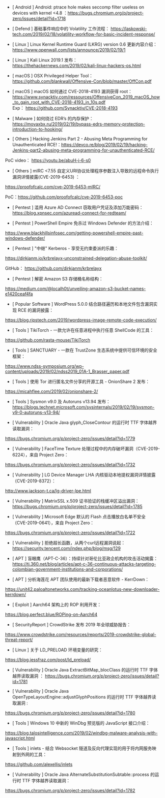 * [ Android ]  Android: ptrace hole makes seccomp filter useless on devices with kernel <4.8 ：https://bugs.chromium.org/p/project-zero/issues/detail?id=1718

* [ Defend ]  基础事件响应中的 Volatility 工作流程： https://laskowski-tech.com/2019/02/18/volatility-workflow-for-basic-incident-response/

* [ Linux ]  Linux Kernel Runtime Guard (LKRG) version 0.6 更新内容介绍：https://www.openwall.com/lists/announce/2019/02/19/1

* [ Linux ]   Kali Linux 2019.1 发布： https://thehackernews.com/2019/02/kali-linux-hackers-os.html

* [ macOS ]  OSX Privileged Helper Tool： https://github.com/blankwall/Offensive-Con/blob/master/OffCon.pdf

* [ macOS ]  macOS 如何通过 CVE-2018-4193 漏洞获得 root：https://www.synacktiv.com/ressources/OffensiveCon_2019_macOS_how_to_gain_root_with_CVE-2018-4193_in_10s.pdf  
Exp： https://github.com/Synacktiv/CVE-2018-4193



* [ Malware ]  如何绕过 EDR’s 的内存保护： https://movaxbx.ru/2019/02/19/bypass-edrs-memory-protection-introduction-to-hooking/ 





* [ Others ]  Hacking Jenkins Part 2 - Abusing Meta Programming for Unauthenticated RCE!：https://devco.re/blog/2019/02/19/hacking-Jenkins-part2-abusing-meta-programming-for-unauthenticated-RCE/ 

PoC video： https://youtu.be/abuH-j-6-s0

* [ Others ]  mIRC <7.55 自定义URI协议处理程序参数注入导致的远程命令执行漏洞详情披露(CVE-2019-6453) ： 

https://proofofcalc.com/cve-2019-6453-mIRC/   

PoC：https://github.com/proofofcalc/cve-2019-6453-poc



* [ Pentest ]  滥用 Azure AD Connect 窃取用户凭证及添加万能密码：https://blog.xpnsec.com/azuread-connect-for-redteam/



* [ Pentest ]  PowerShell Empire 免杀过 Windows Defender 的方法介绍：

https://www.blackhillsinfosec.com/getting-powershell-empire-past-windows-defender/



* [ Pentest ]  "中继" Kerberos  - 享受无约束委派的乐趣： 

https://dirkjanm.io/krbrelayx-unconstrained-delegation-abuse-toolkit/  

GitHub： https://github.com/dirkjanm/krbrelayx



* [ Pentest ]  解密 Amazon S3 存储桶名称结构： 

https://medium.com/@localh0t/unveiling-amazon-s3-bucket-names-e1420ceaf4fa 



* [ Popular Software ]  WordPress 5.0.0 结合路径遍历和本地文件包含漏洞实现 RCE 的漏洞披露： 

https://blog.ripstech.com/2019/wordpress-image-remote-code-execution/





* [ Tools ]  TikiTorch  - 一款允许在任意进程中执行任意 ShellCode 的工具：

https://github.com/rasta-mouse/TikiTorch



* [ Tools ]  SANCTUARY  - 一款在 TrustZone 生态系统中提供可信环境的安全框架：

https://www.ndss-symposium.org/wp-content/uploads/2019/02/ndss2019_01A-1_Brasser_paper.pdf



* [ Tools ]  使用 Tor 进行匿名文件分享的开源工具 - OnionShare 2 发布：

https://micahflee.com/2019/02/onionshare-2/



* [ Tools ]  Sysmon v9.0 及 Autoruns v13.94 发布：https://blogs.technet.microsoft.com/sysinternals/2019/02/19/sysmon-v9-0-autoruns-v13-94/



* [ Vulnerability ]  Oracle Java glyph_CloseContour 的运行时 TTF 字体越界读取漏洞：

https://bugs.chromium.org/p/project-zero/issues/detail?id=1779



* [ Vulnerability ]  FaceTime Texture 处理过程中的内存破坏漏洞（CVE-2019-6224），来自 Project Zero： 

https://bugs.chromium.org/p/project-zero/issues/detail?id=1732



* [ Vulnerability ]  LG Device Manager LHA 内核驱动本地提权漏洞详情披露（CVE-2019-8372）： 

http://www.jackson-t.ca/lg-driver-lpe.html



* [ Vulnerability ]  MatrixSSL x.509 证书验证的栈缓冲区溢出漏洞：https://bugs.chromium.org/p/project-zero/issues/detail?id=1785



* [ Vulnerability ]  Microsoft Edge 默认的 Flash 点击播放白名单不安全（CVE-2019-0641），来自 Project Zero： 

https://bugs.chromium.org/p/project-zero/issues/detail?id=1722



* [ Vulnerability ]  拒绝超长函数，从两个curl远程漏洞说起： https://security.tencent.com/index.php/blog/msg/129



* [ APT ]  盲眼鹰（APT-C-36）：持续针对哥伦比亚政企机构的攻击活动揭露： https://ti.360.net/blog/articles/apt-c-36-continuous-attacks-targeting-colombian-government-institutions-and-corporations/



* [ APT ]  分析海莲花 APT 团队使用的最新下载者恶意软件 - KerrDown： 

https://unit42.paloaltonetworks.com/tracking-oceanlotus-new-downloader-kerrdown/



* [ Exploit ]  Aarch64 架构上的 ROP 利用开发：

 https://blog.perfect.blue/ROPing-on-Aarch64



* [ SecurityReport ]  CrowdStrike 发布 2019 年全球威胁报告： 

https://www.crowdstrike.com/resources/reports/2019-crowdstrike-global-threat-report/



* [ Linux ]  关于 LD_PRELOAD 环境变量的研究：

 https://blog.jessfraz.com/post/ld_preload/



* [ Vulnerability ]  Oracle Java ExtractBitMap_blocClass 的运行时 TTF 字体越界读取漏洞 ： https://bugs.chromium.org/p/project-zero/issues/detail?id=1781



* [ Vulnerability ]  Oracle Java OpenTypeLayoutEngine::adjustGlyphPositions 的运行时 TTF 字体越界读取漏洞 : 

https://bugs.chromium.org/p/project-zero/issues/detail?id=1780



* [ Tools ]  Windows 10 中新的 WinDbg 预览版的 JavaScript 接口介绍： 

https://blog.talosintelligence.com/2019/02/windbg-malware-analysis-with-javascript.html



* [ Tools ]  inlets - 结合 Websocket 隧道及反向代理实现的用于将内网服务映射到外网的工具：

 https://github.com/alexellis/inlets



* [ Vulnerability ]  Oracle Java AlternateSubstitutionSubtable::process 的运行时 TTF 字体越界读取漏洞： 

https://bugs.chromium.org/p/project-zero/issues/detail?id=1782